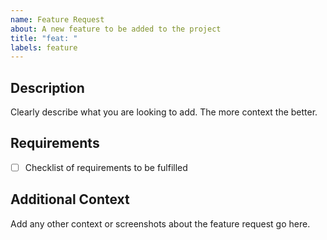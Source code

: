 ```yaml
---
name: Feature Request
about: A new feature to be added to the project
title: "feat: "
labels: feature
---
```


## Description

Clearly describe what you are looking to add. The more context the better.

## Requirements

- [ ] Checklist of requirements to be fulfilled

## Additional Context

Add any other context or screenshots about the feature request go here.
